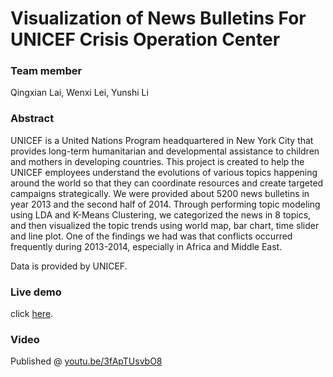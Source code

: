Visualization of News Bulletins For UNICEF Crisis Operation Center
=========================
### Team member
Qingxian Lai, Wenxi Lei, Yunshi Li


### Abstract
UNICEF is a United Nations Program headquartered in New York City that provides long-term humanitarian and developmental assistance to children and mothers in developing countries. This project is created to help the UNICEF employees understand the evolutions of various topics happening around the world so that they can coordinate resources and create targeted campaigns strategically. We were provided about 5200 news bulletins in year 2013 and the second half of 2014. Through performing topic modeling using LDA and K-Means Clustering, we categorized the news in 8 topics, and then visualized the topic trends using world map, bar chart, time slider and line plot. One of the findings we had was that conflicts occurred frequently during 2013-2014, especially in Africa and Middle East.


Data is provided by UNICEF.

### Live demo
click [here](http://nyu-cs6313-projects.github.io/sp2015-group16/base.html).

### Video
Published @ [youtu.be/3fApTUsvbO8](http://youtu.be/3fApTUsvbO8)

